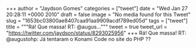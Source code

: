 
+++
author = "Jaydson Gomes"
categories = ["tweet"]
date = "Wed Jan 27 20:28:11 +0000 2010"
draft = false
image = "No media found for this Tweet"
slug = "1653bc03800ae8407caa91aa9909acdf789ed05d"
tags = ["tweet"]
title = """Rá! Que massa! RT: @augus..."""
tweet = true
tweet_url = "https://twitter.com/jaydson/status/8293025956"
+++
Rá! Que massa! RT: @augustohp: Já tentaram o Konami Code no site do PHP ??
